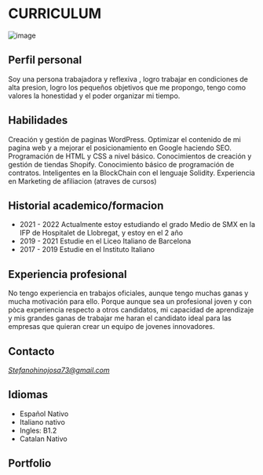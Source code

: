 # CURRICULUM

![image](https://images.canva.com/aHR0cHM6Ly9zMy5hbWF6b25hd3MuY29tL21lZGlhLXByaXZhdGUuY2FudmEuY29tL0R5Tk5ZL01BRXdOWkR5Tk5ZLzEvcC5qcGc_WC1BbXotQWxnb3JpdGhtPUFXUzQtSE1BQy1TSEEyNTYmWC1BbXotQ3JlZGVudGlhbD1BS0lBSldGNlFPM1VINFBBQUo2USUyRjIwMjIxMDIzJTJGdXMtZWFzdC0xJTJGczMlMkZhd3M0X3JlcXVlc3QmWC1BbXotRGF0ZT0yMDIyMTAyM1QxMTAwNTFaJlgtQW16LUV4cGlyZXM9MzA5ODUmWC1BbXotU2lnbmF0dXJlPWJjMjQwZDZiMWUxYTQ0ZmY3YWNkZjBiM2RjNWZiZDMzMWM3Y2YxOGNkM2Y2ZTg4NmEwM2M5YzQ3ODkwYzVhYTgmWC1BbXotU2lnbmVkSGVhZGVycz1ob3N0JnJlc3BvbnNlLWV4cGlyZXM9U3VuJTJDJTIwMjMlMjBPY3QlMjAyMDIyJTIwMTklM0EzNyUzQTE2JTIwR01U?height=75&width=63)

## Perfil personal
Soy una persona trabajadora y reflexiva , logro trabajar en condiciones de alta presion, logro los pequeños objetivos que me propongo, tengo como valores la honestidad y el poder organizar mi tiempo.
## Habilidades
Creación y gestión de paginas WordPress.
Optimizar el contenido de mi pagina web y a mejorar el posicionamiento en Google haciendo SEO. 
Programación de HTML y CSS a nivel básico.
Conocimientos de creación y gestión de tiendas Shopify. 
Conocimiento básico de programación de contratos. Inteligentes en la BlockChain con el lenguaje Solidity.
Experiencia en Marketing de afiliacion (atraves de cursos)
## Historial academico/formacion
* 2021 - 2022 Actualmente estoy estudiando el grado Medio de SMX en la IFP de Hospitalet de Llobregat, y estoy en el 2 año
* 2019 - 2021 Estudie en el Liceo Italiano de Barcelona 
* 2017 - 2019 Estudie en el Instituto Italiano 

## Experiencia profesional
No tengo experiencia en trabajos oficiales, aunque tengo muchas ganas y mucha motivación para ello. Porque aunque sea un profesional joven y con pòca experiencia respecto a otros candidatos, mi capacidad de aprendizaje y mis grandes ganas de trabajar me haran el candidato ideal para las empresas que quieran crear un equipo de jovenes innovadores.

## Contacto

*Stefanohinojosa73@gmail.com*

## Idiomas
 
* Español Nativo
* Italiano nativo
* Ingles: B1.2
* Catalan Nativo

## Portfolio

